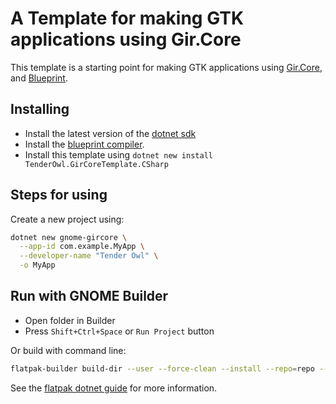 # A Template for making GTK applications using Gir.Core

This template is a starting point for making GTK applications using [Gir.Core](https://github.com/gircore/gir.core),
and [Blueprint](https://jwestman.pages.gitlab.gnome.org/blueprint-compiler/index.html).

## Installing

- Install the latest version of the [dotnet sdk](https://dotnet.microsoft.com/en-us/download)
- Install the [blueprint compiler](https://jwestman.pages.gitlab.gnome.org/blueprint-compiler/index.html).
- Install this template using `dotnet new install TenderOwl.GirCoreTemplate.CSharp`

## Steps for using

Create a new project using:

```bash
dotnet new gnome-gircore \
  --app-id com.example.MyApp \
  --developer-name "Tender Owl" \
  -o MyApp
```

## Run with GNOME Builder

- Open folder in Builder
- Press `Shift+Ctrl+Space` or `Run Project` button

Or build with command line:

```bash
flatpak-builder build-dir --user --force-clean --install --repo=repo --arch=linux-x64 build-aux/<APP_ID>.yaml
```

See the [flatpak dotnet guide](https://docs.flatpak.org/en/latest/dotnet.html) for more information.
